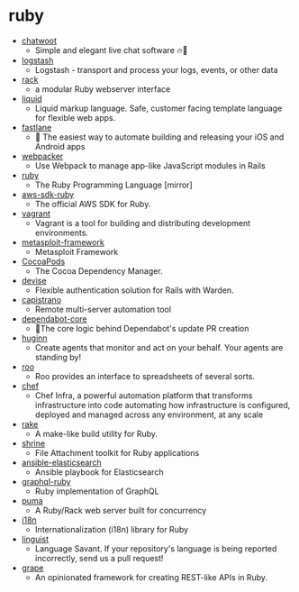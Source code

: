 # ruby
- [chatwoot](https://github.com/chatwoot/chatwoot)
  - Simple and elegant live chat software 🔥💬
- [logstash](https://github.com/elastic/logstash)
  - Logstash - transport and process your logs, events, or other data
- [rack](https://github.com/rack/rack)
  - a modular Ruby webserver interface
- [liquid](https://github.com/Shopify/liquid)
  - Liquid markup language. Safe, customer facing template language for flexible web apps.
- [fastlane](https://github.com/fastlane/fastlane)
  - 🚀 The easiest way to automate building and releasing your iOS and Android apps
- [webpacker](https://github.com/rails/webpacker)
  - Use Webpack to manage app-like JavaScript modules in Rails
- [ruby](https://github.com/ruby/ruby)
  - The Ruby Programming Language [mirror]
- [aws-sdk-ruby](https://github.com/aws/aws-sdk-ruby)
  - The official AWS SDK for Ruby.
- [vagrant](https://github.com/hashicorp/vagrant)
  - Vagrant is a tool for building and distributing development environments.
- [metasploit-framework](https://github.com/rapid7/metasploit-framework)
  - Metasploit Framework
- [CocoaPods](https://github.com/CocoaPods/CocoaPods)
  - The Cocoa Dependency Manager.
- [devise](https://github.com/plataformatec/devise)
  - Flexible authentication solution for Rails with Warden.
- [capistrano](https://github.com/capistrano/capistrano)
  - Remote multi-server automation tool
- [dependabot-core](https://github.com/dependabot/dependabot-core)
  - 🤖The core logic behind Dependabot's update PR creation
- [huginn](https://github.com/huginn/huginn)
  - Create agents that monitor and act on your behalf. Your agents are standing by!
- [roo](https://github.com/roo-rb/roo)
  - Roo provides an interface to spreadsheets of several sorts.
- [chef](https://github.com/chef/chef)
  - Chef Infra, a powerful automation platform that transforms infrastructure into code automating how infrastructure is configured, deployed and managed across any environment, at any scale
- [rake](https://github.com/ruby/rake)
  - A make-like build utility for Ruby.
- [shrine](https://github.com/shrinerb/shrine)
  - File Attachment toolkit for Ruby applications
- [ansible-elasticsearch](https://github.com/elastic/ansible-elasticsearch)
  - Ansible playbook for Elasticsearch
- [graphql-ruby](https://github.com/rmosolgo/graphql-ruby)
  - Ruby implementation of GraphQL
- [puma](https://github.com/puma/puma)
  - A Ruby/Rack web server built for concurrency
- [i18n](https://github.com/ruby-i18n/i18n)
  - Internationalization (i18n) library for Ruby
- [linguist](https://github.com/github/linguist)
  - Language Savant. If your repository's language is being reported incorrectly, send us a pull request!
- [grape](https://github.com/ruby-grape/grape)
  - An opinionated framework for creating REST-like APIs in Ruby.
